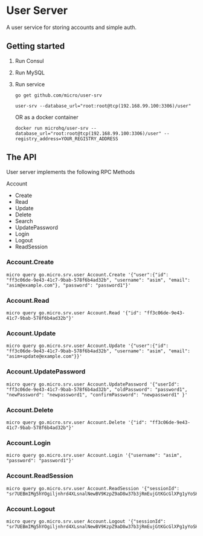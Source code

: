 # User Server

A user service for storing accounts and simple auth.

## Getting started

1. Run Consul
2. Run MySQL
3. Run service

	```shell
	go get github.com/micro/user-srv
	```

	```shell
	user-srv --database_url="root:root@tcp(192.168.99.100:3306)/user"
	```

	OR as a docker container

	```shell
	docker run microhq/user-srv --database_url="root:root@tcp(192.168.99.100:3306)/user" --registry_address=YOUR_REGISTRY_ADDRESS
	```

## The API

User server implements the following RPC Methods

Account
- Create
- Read
- Update
- Delete
- Search
- UpdatePassword
- Login
- Logout
- ReadSession


### Account.Create

```shell
micro query go.micro.srv.user Account.Create '{"user":{"id": "ff3c06de-9e43-41c7-9bab-578f6b4ad32b", "username": "asim", "email": "asim@example.com"}, "password": "password1"}'
```

### Account.Read

```shell
micro query go.micro.srv.user Account.Read '{"id": "ff3c06de-9e43-41c7-9bab-578f6b4ad32b"}'
```

### Account.Update

```shell
micro query go.micro.srv.user Account.Update '{"user":{"id": "ff3c06de-9e43-41c7-9bab-578f6b4ad32b", "username": "asim", "email": "asim+update@example.com"}}'
```

### Account.UpdatePassword

```shell
micro query go.micro.srv.user Account.UpdatePassword '{"userId": "ff3c06de-9e43-41c7-9bab-578f6b4ad32b", "oldPassword": "password1", "newPassword": "newpassword1", "confirmPassword": "newpassword1" }'
```

### Account.Delete

```shell
micro query go.micro.srv.user Account.Delete '{"id": "ff3c06de-9e43-41c7-9bab-578f6b4ad32b"}'
```

### Account.Login

```shell
micro query go.micro.srv.user Account.Login '{"username": "asim", "password": "password1"}'
```

### Account.ReadSession

```shell
micro query go.micro.srv.user Account.ReadSession '{"sessionId": "sr7UEBmIMg5hYOgiljnhrd4XLsnalNewBV9KzpZ9aD8w37b3jRmEujGtKGcGlXPg1yYoSHR3RLy66ugglw0tofTNGm57NrNYUHsFxfwuGC6pvCn8BecB7aEF6UxTyVFq"}'
```

### Account.Logout

```shell
micro query go.micro.srv.user Account.Logout '{"sessionId": "sr7UEBmIMg5hYOgiljnhrd4XLsnalNewBV9KzpZ9aD8w37b3jRmEujGtKGcGlXPg1yYoSHR3RLy66ugglw0tofTNGm57NrNYUHsFxfwuGC6pvCn8BecB7aEF6UxTyVFq"}'
```
